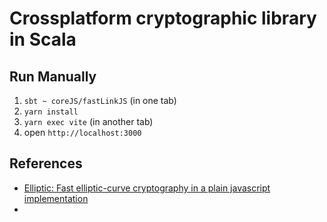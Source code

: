 # Crossplatform cryptographic library in Scala

## Run Manually

1. `sbt ~ coreJS/fastLinkJS` (in one tab) 
3. `yarn install`
4. `yarn exec vite` (in another tab)
5. open `http://localhost:3000`

## References

- [Elliptic: Fast elliptic-curve cryptography in a plain javascript implementation](https://www.npmjs.com/package/elliptic)
- 